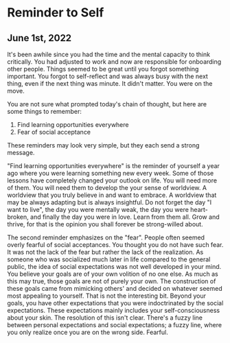 # Reminder to Self

## June 1st, 2022

It's been awhile since you had the time and the mental capacity to think critically. You had adjusted to work and now are responsible for onboarding other people. Things seemed to be great until you forgot something important. You forgot to self-reflect and was always busy with the next thing, even if the next thing was minute. It didn't matter. You were on the move.

You are not sure what prompted today's chain of thought, but here are some things to remember:

1. Find learning opportunities everywhere
2. Fear of social acceptance

These reminders may look very simple, but they each send a strong message.

"Find learning opportunities everywhere" is the reminder of yourself a year ago where you were learning something new every week. Some of those lessons have completely changed your outlook on life. You will need more of them. You will need them to develop the your sense of worldview. A worldview that you truly believe in and want to embrace. A worldview that may be always adapting but is always insightful. Do not forget the day "I want to live", the day you were mentally weak, the day you were heart-broken, and finally the day you were in love. Learn from them all. Grow and thrive, for that is the opinion you shall forever be strong-willed about.

The second reminder emphasizes on the "fear". People often seemed overly fearful of social acceptances. You thought you do not have such fear. It was not the lack of the fear but rather the lack of the realization. As someone who was socialized much later in life compared to the general public, the idea of social expectations was not well developed in your mind. You believe your goals are of your own volition of no one else. As much as this may true, those goals are not of purely your own. The construction of these goals came from mimicking others' and decided on whatever seemed most appealing to yourself. That is not the interesting bit. Beyond your goals, you have other expectations that you were indoctrinated by the social expectations. These expectations mainly includes your self-consciousness about your skin. The resolution of this isn't clear. There's a fuzzy line between personal expectations and social expectations; a fuzzy line, where you only realize once you are on the wrong side. Fearful.
